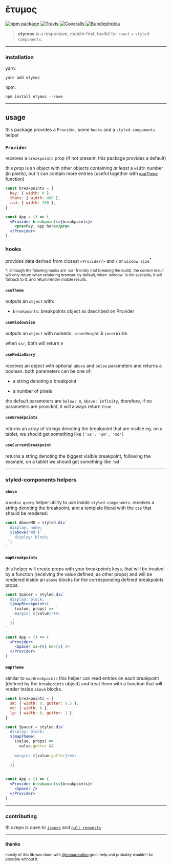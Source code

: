 # ἔτυμος

[![npm package][npm-badge]][npm]
[![Travis][travis-badge]][travis]
[![Coveralls][coveralls-badge]][coveralls]
[![Bundlephobia][bundlephobia-badge]][bundlephobia]

> **etymos** is a responsive, mobile-first, toolkit for `react` + `styled-components`.

---

### installation

yarn:

```
yarn add etymos
```

npm:

```
npm install etymos --save
```

---

## usage

this package provides a `Provider`, some `hooks` and a `styled-components` helper

### `Provider`

receives a `breakpoints` prop (if not present, this package provides a default)

this prop is an object with other objects containing _at least_ a `width` number (in pixels), but it can contain more entries (useful together with [`mapTheme`](#maptheme) function)

```jsx
const breakpoints = {
  hey: { width: 0 },
  thats: { width: 480 },
  rad: { width: 768 },
}

const App = () => (
  <Provider breakpoints={breakpoints}>
    <pre>hey, app here</pre>
  </Provider>
)
```

### hooks

provides data derived from closest `<Provider/>` and / or `window size`<sup>\*</sup>

<sub>
  *: although the folowing hooks are `ssr` friendly (not breaking the build), the correct result will only return when rendering browser. by default, when `window` is not available, it will fallback to 0, and return/render mobile results.
</sub>

#### `useTheme`

outputs an `object` with:

- `breakpoints`: breakpoints object as described on Provider

#### `useWindowSize`

outputs an `object` with numeric: `innerHeight` & `innerWidth`

when `ssr`, both will return `0`

#### `useMediaQuery`

receives an object with optional `above` and `below` parameters and returns a boolean. both parameters can be one of:

- a string denoting a breakpoint

- a number of pixels

the default parameters are `below: 0`, `above: Infinity`, therefore, if no parameters are provided, it will always return `true`

#### `useBreakpoints`

returns an array of strings denoting the breakpoint that are visible eg. on a tablet, we should get something like `['xs', 'sm', 'md']`

#### `useCurrentBreakpoint`

returns a string denoting the biggest visible breakpoint, following the example, on a tablet we should get something like `'md'`

---

### styled-components helpers

#### `above`

a `media query` helper utility to use inside `styled-components`. receives a string denoting the breakpoint, and a template literal with the `css` that should be rendered:

```jsx
const AboveMD = styled.div`
  display: none;
  ${above('md')`
    display: block;
 `}
`
```

#### `mapBreakpoints`

this helper will create props with your breakpoints keys, that will be treated by a function (receiving the value defined, as other props) and will be rendered inside an `above` blocks for the corresponding defined breakpoints props.

```jsx
const Spacer = styled.div`
  display: block;
  ${mapBreakpoints(
    (value, props) => `
    margin: ${value}rem;
  `,
  )}
`

const App = () => (
  <Provider>
    <Spacer xs={0} md={1} />
  </Provider>
)
```

#### `mapTheme`

similar to `mapBreakpoints` this helper can read entries on each breakpoint (defined by the `breakpoints` object) and treat them with a function that will render inside `above` blocks.

```jsx
const breakpoints = {
  sm: { width: 0, gutter: 0.5 },
  md: { width: 0 },
  lg: { width: 0, gutter: 1 },
}

const Spacer = styled.div`
  display: block;
  ${mapTheme(
    (value, props) =>
      value.gutter &&
      `
    margin: ${value.gutter}rem;
  `,
  )}
`

const App = () => (
  <Provider breakpoints={breakpoints}>
    <Spacer />
  </Provider>
)
```

---

### contributing

this repo is open to [`issues`](https://github.com/vitordino/etymos/issues) and [`pull requests`](https://github.com/vitordino/etymos/pulls)

---

#### thanks

<sub>mostly of this lib was done with [@leonardodino](https://github.com/leonardodino) great help and probably wouldn't be possible without it.</sub>

[npm-badge]: https://img.shields.io/npm/v/etymos.svg?style=flat-square
[npm]: https://npmjs.org/package/etymos
[travis-badge]: https://img.shields.io/travis/vitordino/etymos/master.svg?style=flat-square
[travis]: https://travis-ci.org/vitordino/etymos
[coveralls-badge]: https://img.shields.io/coveralls/vitordino/etymos/master.svg?style=flat-square
[coveralls]: https://coveralls.io/github/vitordino/etymos
[bundlephobia-badge]: https://img.shields.io/bundlephobia/minzip/etymos.svg?style=flat-square
[bundlephobia]: https://bundlephobia.com/result?p=etymos
